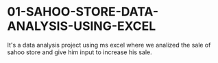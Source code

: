 # 01-SAHOO-STORE-DATA-ANALYSIS-USING-EXCEL
It's a data analysis project using  ms excel where we analized the sale of sahoo store and give him input to increase his  sale.
